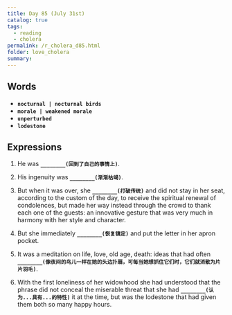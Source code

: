 ```yaml
---
title: Day 85 (July 31st)
catalog: true
tags: 
  - reading
  - cholera
permalink: /r_cholera_d85.html
folder: love_cholera
summary: 
---
```


## Words

-   <b data-toggle="tooltip" data-original-title="{{site.data.glossary.nocturnal}}">`nocturnal | nocturnal birds`</b>
-   <b data-toggle="tooltip" data-original-title="{{site.data.glossary.morale}}">`morale | weakened morale`</b>
-   <b data-toggle="tooltip" data-original-title="{{site.data.glossary.unperturbed}}">`unperturbed`</b>
-   <b data-toggle="tooltip" data-original-title="{{site.data.glossary.lodestone}}">`lodestone`</b>



## Expressions

1.  He was <b data-toggle="tooltip" data-original-title="{{site.data.answers.85_a}}">`________(回到了自己的事情上)`</b>.

2.  His ingenuity was <b data-toggle="tooltip" data-original-title="{{site.data.answers.85_b}}">`________(渐渐枯竭)`</b>.

3.  But when it was over, she <b data-toggle="tooltip" data-original-title="{{site.data.answers.85_c}}">`________(打破传统)`</b> and did not stay in her seat, according to the custom of the day, to receive the spiritual renewal of condolences, but made her way instead through the crowd to thank each one of the guests: an innovative gesture that was very much in harmony with her style and character.

4.  But she immediately <b data-toggle="tooltip" data-original-title="{{site.data.answers.85_d}}">`________(恢复镇定)`</b> and put the letter in her apron pocket.

5.  It was a meditation on life, love, old age, death: ideas that had often <b data-toggle="tooltip" data-original-title="{{site.data.answers.85_e}}">`________(像夜间的鸟儿一样在她的头边扑扇，可每当她想抓住它们时，它们就消散为片片羽毛)`</b>.

6.  With the first loneliness of her widowhood she had understood that the phrase did not conceal the miserable threat that she had <b data-toggle="tooltip" data-original-title="{{site.data.answers.85_f}}">`________(认为...具有...的特性)`</b> it at the time, but was the lodestone that had given them both so many happy hours.